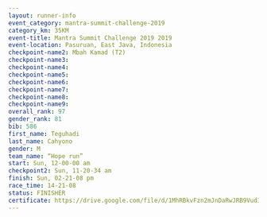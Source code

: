 ```yaml
---
layout: runner-info 
event_category: mantra-summit-challenge-2019 
category_km: 35KM 
event-title: Mantra Summit Challenge 2019 2019 
event-location: Pasuruan, East Java, Indonesia 
checkpoint-name2: Mbah Kamad (T2) 
checkpoint-name3: 
checkpoint-name4: 
checkpoint-name5: 
checkpoint-name6: 
checkpoint-name7: 
checkpoint-name8: 
checkpoint-name9: 
overall_rank: 97
gender_rank: 81
bib: 586
first_name: Teguhadi
last_name: Cahyono
gender: M
team_name: “Hope run”
start: Sun, 12-00-00 am
checkpoint2: Sun, 11-20-34 am
finish: Sun, 02-21-08 pm
race_time: 14-21-08
status: FINISHER
certificate: https://drive.google.com/file/d/1MhRBkvFzn2mJnDaRwJRB9VudIG-MbHjr/view?usp=sharing
---
```

